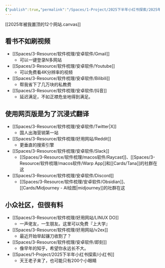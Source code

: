 ```yaml
---
{"publish":true,"permalink":"/Spaces/1-Project/2025下半年小红书探索/2025年被我置顶的12个网站.md","created":"2025-07-29","modified":"2025-07-29","cssclasses":""}
---
```



[[2025年被我置顶的12个网站.canvas]]

## 看书不如刷视频

- [[Spaces/3-Resource/软件梳理/安卓软件/Gmail]]
	- 可以一键登录N多网站
- [[Spaces/3-Resource/软件梳理/安卓软件/Youtube]]
	- 可以免费看4K分辨率的视频
- [[Spaces/3-Resource/软件梳理/安卓软件/Bilibili]]
	- 帮我省下了几万块的私教费
- [[Spaces/3-Resource/软件梳理/安卓软件/抖音]]
	- 延迟满足，不如正襟危坐地得到满足。

## 使用网页版是为了沉浸式翻译

- [[Spaces/3-Resource/软件梳理/安卓软件/Twitter\|X]]
	- 国人出海营销第一站
- [[Spaces/3-Resource/软件梳理/好用网站/Reddit]]
	- 更垂直的搜索引擎
- [[Spaces/3-Resource/软件梳理/安卓软件/Slack]]
	- [[Spaces/3-Resource/软件梳理/macos软件/Raycast]]、[[Spaces/3-Resource/软件梳理/macos软件/Warp App]]和[[Cards/Tana]]的社群在这
- [[Spaces/3-Resource/软件梳理/安卓软件/Discord]]
	- [[Spaces/3-Resource/软件梳理/安卓软件/Obsidian]]、[[Cards/Midjourney - AI绘图\|midjourney]]的社群在这

## 小众社区，但很有料

- [[Spaces/3-Resource/软件梳理/好用网站/LINUX DO]]
	- 一声佬友，一生朋友。这里可以免费『上大学』
- [[Spaces/3-Resource/软件梳理/好用网站/v2ex]]
	- 最近开始举起镰刀收割了？
- [[Spaces/3-Resource/软件梳理/安卓软件/即刻]]
	- 像早年的知乎，希望你永远长不大。
- [[Spaces/1-Project/2025下半年小红书探索/小红书]]
	- 天王老子来了，也可能只有200个小眼睛
